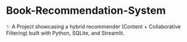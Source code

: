 # Book-Recommendation-System
✨ A Project showcasing a hybrid recommender (Content + Collaborative Filtering) built with Python, SQLite, and Streamlit.
